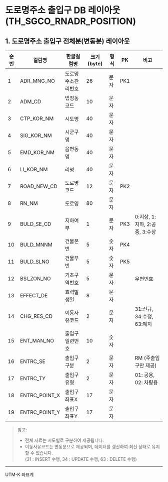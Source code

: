 # 도로명주소 출입구 DB 레이아웃 (TH_SGCO_RNADR_POSITION)

## 1. 도로명주소 출입구 전체분(변동분) 레이아웃

| 순번 | 컬럼명        | 한글컬럼명         | 크기(byte) | 형식 | PK  | 비고                           |
| ---- | ------------- | ------------------ | ---------- | ---- | --- | ------------------------------ |
| 1    | ADR_MNG_NO    | 도로명주소관리번호 | 26         | 문자 | PK1 |                                |
| 2    | ADM_CD        | 법정동코드         | 10         | 문자 |     |                                |
| 3    | CTP_KOR_NM    | 시도명             | 40         | 문자 |     |                                |
| 4    | SIG_KOR_NM    | 시군구명           | 40         | 문자 |     |                                |
| 5    | EMD_KOR_NM    | 읍면동명           | 40         | 문자 |     |                                |
| 6    | LI_KOR_NM     | 리명               | 40         | 문자 |     |                                |
| 7    | ROAD_NEW_CD   | 도로명코드         | 12         | 문자 | PK2 |                                |
| 8    | RN_NM         | 도로명             | 80         | 문자 |     |                                |
| 9    | BULD_SE_CD    | 지하여부           | 1          | 문자 | PK3 | 0:지상, 1:지하, 2:공중, 3:수상 |
| 10   | BULD_MNNM     | 건물본번           | 5          | 숫자 | PK4 |                                |
| 11   | BULD_SLNO     | 건물부번           | 5          | 숫자 | PK5 |                                |
| 12   | BSI_ZON_NO    | 기초구역번호       | 5          | 문자 |     | 우편번호                       |
| 13   | EFFECT_DE     | 효력발생일         | 8          | 문자 |     |                                |
| 14   | CHG_RES_CD    | 이동사유코드       | 2          | 문자 |     | 31:신규, 34:수정, 63:폐지      |
| 15   | ENT_MAN_NO    | 출입구일련번호     | 10         | 숫자 |     |                                |
| 16   | ENTRC_SE      | 출입구구분         | 2          | 문자 |     | RM (주출입구만 제공)           |
| 17   | ENTRC_TY      | 출입구 유형        | 2          | 문자 |     | 01: 공용, 02: 차량용           |
| 18   | ENTRC_POINT_X | 출입구좌표X        | 17         | 문자 |     |                                |
| 19   | ENTRC_POINT_Y | 출입구좌표Y        | 17         | 문자 |     |                                |

> 참고:
>
> - 전체 자료는 시도별로 구분하여 제공됩니다.
> - 이동사유코드는 변동분으로 제공되며, 데이터를 갱신하여 최신 상태로 유지할 수 있습니다.  
>   (31 : INSERT 수행, 34 : UPDATE 수행, 63 : DELETE 수행)

---

UTM-K 좌표계

